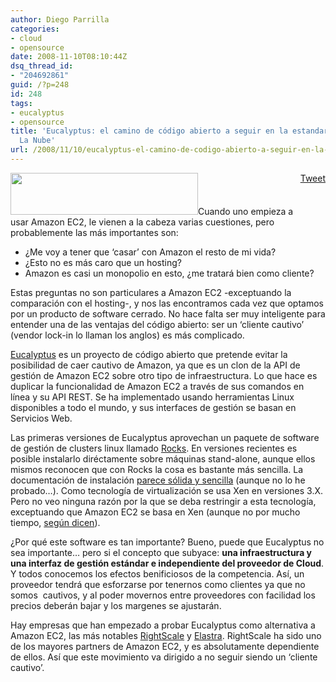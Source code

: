 ```yaml
---
author: Diego Parrilla
categories:
- cloud
- opensource
date: 2008-11-10T08:10:44Z
dsq_thread_id:
- "204692861"
guid: /?p=248
id: 248
tags:
- eucalyptus
- opensource
title: 'Eucalyptus: el camino de código abierto a seguir en la estandarización de
  La Nube'
url: /2008/11/10/eucalyptus-el-camino-de-codigo-abierto-a-seguir-en-la-estandarizacion-de-la-nube/
---
```


<div style="float: right; margin-left: 10px;">
  <a href="https://twitter.com/share" class="twitter-share-button" data-via="nubeblog" data-hashtags="eucalyptus,opensource" data-count="vertical" data-url="/2008/11/10/eucalyptus-el-camino-de-codigo-abierto-a-seguir-en-la-estandarizacion-de-la-nube/">Tweet</a>
</div>

[<img class="aligncenter size-full wp-image-251" title="eucalyptuslogotext-300px" src="/wp-content/uploads/eucalyptuslogotext-300px.png" alt="" width="300" height="67" />](/wp-content/uploads/eucalyptuslogotext-300px.png)Cuando uno empieza a usar Amazon EC2, le vienen a la cabeza varias cuestiones, pero probablemente las más importantes son:

  * ¿Me voy a tener que &#8216;casar&#8217; con Amazon el resto de mi vida?
  * ¿Esto no es más caro que un hosting?
  * Amazon es casi un monopolio en esto, ¿me tratará bien como cliente?

Estas preguntas no son particulares a Amazon EC2 -exceptuando la comparación con el hosting-, y nos las encontramos cada vez que optamos por un producto de software cerrado. No hace falta ser muy inteligente para entender una de las ventajas del código abierto: ser un &#8216;cliente cautivo&#8217; (vendor lock-in lo llaman los anglos) es más complicado.

[Eucalyptus](http://eucalyptus.cs.ucsb.edu/) es un proyecto de código abierto que pretende evitar la posibilidad de caer cautivo de Amazon, ya que es un clon de la API de gestión de Amazon EC2 sobre otro tipo de infraestructura. Lo que hace es duplicar la funcionalidad de Amazon EC2 a través de sus comandos en línea y su API REST. Se ha implementado usando herramientas Linux disponibles a todo el mundo, y sus interfaces de gestión se basan en Servicios Web.

Las primeras versiones de Eucalyptus aprovechan un paquete de software de gestión de clusters linux llamado [Rocks](http://www.rocksclusters.org). En versiones recientes es posible instalarlo diréctamente sobre máquinas stand-alone, aunque ellos mismos reconocen que con Rocks la cosa es bastante más sencilla. La documentación de instalación [parece sólida y sencilla](http://eucalyptus.cs.ucsb.edu/wiki/EucalyptusAdministratorGuide) (aunque no lo he probado&#8230;). Como tecnología de virtualización se usa Xen en versiones 3.X. Pero no veo ninguna razón por la que se deba restringir a esta tecnología, exceptuando que Amazon EC2 se basa en Xen (aunque no por mucho tiempo, [según dicen](http://qumranet.com/)).

¿Por qué este software es tan importante? Bueno, puede que Eucalyptus no sea importante&#8230; pero si el concepto que subyace: **una infraestructura y una interfaz de gestión estándar e independiente del proveedor de Cloud**. Y todos conocemos los efectos benificiosos de la competencia. Así, un proveedor tendrá que esforzarse por tenernos como clientes ya que no somos  cautivos, y al poder movernos entre proveedores con facilidad los precios deberán bajar y los margenes se ajustarán.

Hay empresas que han empezado a probar Eucalyptus como alternativa a Amazon EC2, las más notables [RightScale](http://ostatic.com/176399-blog/rightscale-teams-with-eucalyptus-for-cloud-solutions) y [Elastra](http://www.marketwatch.com/news/story/elastra-delivers-cloud-portability-support/story.aspx?guid={B402B751-1E97-410C-8EE0-328CB4329880}&dist=hppr). RightScale ha sido uno de los mayores partners de Amazon EC2, y es absolutamente dependiente de ellos. Así que este movimiento va dirigido a no seguir siendo un &#8216;cliente cautivo&#8217;.
